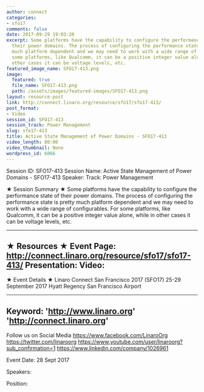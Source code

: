 ```yaml
---
author: connect
categories:
- sfo17
comments: false
date: 2017-09-29 19:03:20
excerpt: Some platforms have the capability to configure the performance state of
  their power domains. The process of configuring the performance state is pretty
  much platform dependent and we may need to work with a wide range of configurables.  For
  some platforms, like Qualcomm, it can be a positive integer value alone, while in
  other cases it can be voltage levels, etc.
featured_image_name: SFO17-413.png
image:
  featured: true
  file_name: SFO17-413.png
  path: /assets/images/featured-images/SFO17-413.png
layout: resource-post
link: http://connect.linaro.org/resource/sfo17/sfo17-413/
post_format:
- Video
session_id: SFO17-413
session_track: Power Management
slug: sfo17-413
title: Active State Management of Power Domains - SFO17-413
video_length: 00:00
video_thumbnail: None
wordpress_id: 6066
---
```


Session ID: SFO17-413
Session Name: Active State Management of Power Domains - SFO17-413
Speaker: 
Track: Power Management


★ Session Summary ★
Some platforms have the capability to configure the performance state of their power domains. The process of configuring the performance state is pretty much platform dependent and we may need to work with a wide range of configurables.  For some platforms, like Qualcomm, it can be a positive integer value alone, while in other cases it can be voltage levels, etc.

---------------------------------------------------
★ Resources ★
Event Page: http://connect.linaro.org/resource/sfo17/sfo17-413/
Presentation: 
Video: 
 ---------------------------------------------------

★ Event Details ★
Linaro Connect San Francisco 2017 (SFO17)
25-29 September 2017
Hyatt Regency San Francisco Airport

---------------------------------------------------
Keyword: 
'http://www.linaro.org'
'http://connect.linaro.org'
---------------------------------------------------
Follow us on Social Media
https://www.facebook.com/LinaroOrg
https://twitter.com/linaroorg
https://www.youtube.com/user/linaroorg?sub_confirmation=1
https://www.linkedin.com/company/1026961

Event Date: 28 Sept 2017

Speakers: 

Position: